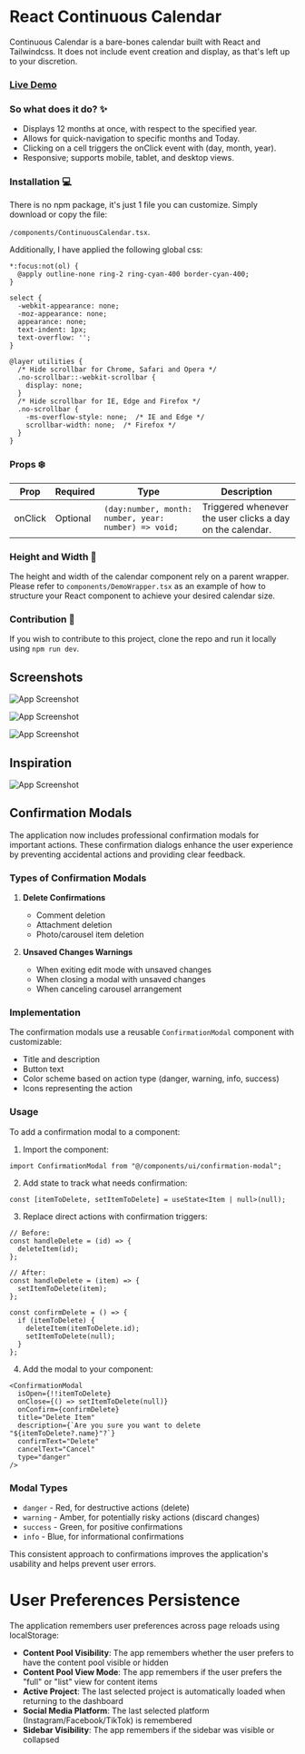 # React Continuous Calendar

Continuous Calendar is a bare-bones calendar built with React and Tailwindcss. It does not include event creation and display, as that's left up to your discretion.

### [Live Demo](https://continuous-calendar.vercel.app/)

### So what does it do? ✨

- Displays 12 months at once, with respect to the specified year.
- Allows for quick-navigation to specific months and Today.
- Clicking on a cell triggers the onClick event with (day, month, year).
- Responsive; supports mobile, tablet, and desktop views.


### Installation 💻

There is no npm package, it's just 1 file you can customize. Simply download or copy the file:

`/components/ContinuousCalendar.tsx`.

Additionally, I have applied the following global css:

```
*:focus:not(ol) {
  @apply outline-none ring-2 ring-cyan-400 border-cyan-400;
}

select {
  -webkit-appearance: none;
  -moz-appearance: none;
  appearance: none;
  text-indent: 1px;
  text-overflow: '';
}

@layer utilities {
  /* Hide scrollbar for Chrome, Safari and Opera */
  .no-scrollbar::-webkit-scrollbar {
    display: none;
  }
  /* Hide scrollbar for IE, Edge and Firefox */
  .no-scrollbar {
    -ms-overflow-style: none;  /* IE and Edge */
    scrollbar-width: none;  /* Firefox */
  }
}
```

### Props ❄️

Prop | Required | Type | Description
--- | --- | --- | --- |
onClick | Optional | `(day:number, month: number, year: number) => void;` | Triggered whenever the user clicks a day on the calendar. |

### Height and Width 🎨

The height and width of the calendar component rely on a parent wrapper. Please refer to `components/DemoWrapper.tsx` as an example of how to structure your React component to achieve your desired calendar size.

### Contribution 🔮

If you wish to contribute to this project, clone the repo and run it locally using `npm run dev`.


## Screenshots

![App Screenshot](https://i.postimg.cc/7qtz4srV/Screenshot-2024-08-19-at-10-28-57-PM.png)

![App Screenshot](https://i.postimg.cc/Q843fyB2/Screenshot-2024-08-19-at-10-36-31-PM.png)

![App Screenshot](https://github.com/user-attachments/assets/859cd344-8e53-4061-982d-63aff1da121b)

## Inspiration

![App Screenshot](https://i.postimg.cc/qk1gyQGF/Screenshot-2024-08-19-at-10-45-56-PM.png)

## Confirmation Modals

The application now includes professional confirmation modals for important actions. These confirmation dialogs enhance the user experience by preventing accidental actions and providing clear feedback.

### Types of Confirmation Modals

1. **Delete Confirmations**
   - Comment deletion
   - Attachment deletion
   - Photo/carousel item deletion

2. **Unsaved Changes Warnings**
   - When exiting edit mode with unsaved changes
   - When closing a modal with unsaved changes
   - When canceling carousel arrangement

### Implementation

The confirmation modals use a reusable `ConfirmationModal` component with customizable:
- Title and description
- Button text
- Color scheme based on action type (danger, warning, info, success)
- Icons representing the action

### Usage

To add a confirmation modal to a component:

1. Import the component:
```tsx
import ConfirmationModal from "@/components/ui/confirmation-modal";
```

2. Add state to track what needs confirmation:
```tsx
const [itemToDelete, setItemToDelete] = useState<Item | null>(null);
```

3. Replace direct actions with confirmation triggers:
```tsx
// Before:
const handleDelete = (id) => {
  deleteItem(id);
};

// After:
const handleDelete = (item) => {
  setItemToDelete(item);
};

const confirmDelete = () => {
  if (itemToDelete) {
    deleteItem(itemToDelete.id);
    setItemToDelete(null);
  }
};
```

4. Add the modal to your component:
```tsx
<ConfirmationModal
  isOpen={!!itemToDelete}
  onClose={() => setItemToDelete(null)}
  onConfirm={confirmDelete}
  title="Delete Item"
  description={`Are you sure you want to delete "${itemToDelete?.name}"?`}
  confirmText="Delete"
  cancelText="Cancel"
  type="danger"
/>
```

### Modal Types

- `danger` - Red, for destructive actions (delete)
- `warning` - Amber, for potentially risky actions (discard changes)
- `success` - Green, for positive confirmations
- `info` - Blue, for informational confirmations

This consistent approach to confirmations improves the application's usability and helps prevent user errors.

# User Preferences Persistence

The application remembers user preferences across page reloads using localStorage:

- **Content Pool Visibility**: The app remembers whether the user prefers to have the content pool visible or hidden
- **Content Pool View Mode**: The app remembers if the user prefers the "full" or "list" view for content items
- **Active Project**: The last selected project is automatically loaded when returning to the dashboard
- **Social Media Platform**: The last selected platform (Instagram/Facebook/TikTok) is remembered
- **Sidebar Visibility**: The app remembers if the sidebar was visible or collapsed

